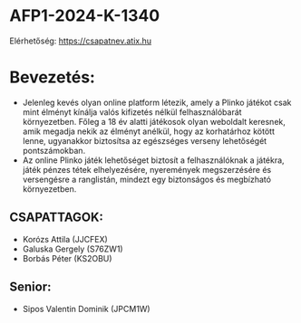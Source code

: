 # AFP1-2024-K-1340

Elérhetőség:
https://csapatnev.atix.hu

# Bevezetés:
- Jelenleg kevés olyan online platform létezik, amely a Plinko játékot csak mint élményt kínálja valós kifizetés nélkül felhasználóbarát környezetben. Főleg a 18 év alatti játékosok olyan weboldalt keresnek, amik megadja nekik az élményt anélkül, hogy az korhatárhoz kötött lenne, ugyanakkor biztosítsa az egészséges verseny lehetőségét pontszámokban.
-  Az online Plinko játék lehetőséget biztosít a felhasználóknak a játékra, játék pénzes tétek elhelyezésére, nyeremények megszerzésére és versengésre a ranglistán, mindezt egy biztonságos és megbízható környezetben.

## CSAPATTAGOK:

- Korózs Attila (JJCFEX)
- Galuska Gergely (S76ZW1)
- Borbás Péter (KS2OBU)

## Senior:
- Sipos Valentin Dominik (JPCM1W)
